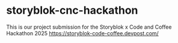 # storyblok-cnc-hackathon
This is our project submission for the Storyblok x Code and Coffee Hackathon 2025 https://storyblok-code-coffee.devpost.com/
